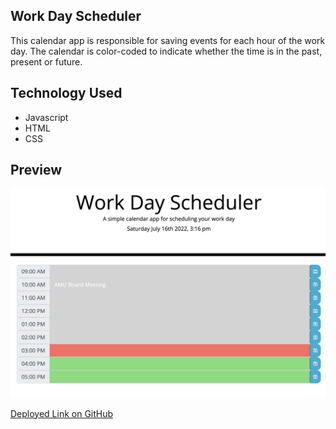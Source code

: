 ## Work Day Scheduler

This calendar app is responsible for saving events for each hour of the work day. The calendar is color-coded to indicate whether the time is in the past, present or future. 


## Technology Used

* Javascript
* HTML
* CSS

## Preview

<img src = "./Develop/forReadme.png" alt = "Website Preview" />  

<a href= "https://gnorzea.github.io/Workday-Scheduler/"> Deployed Link on GitHub</a>
